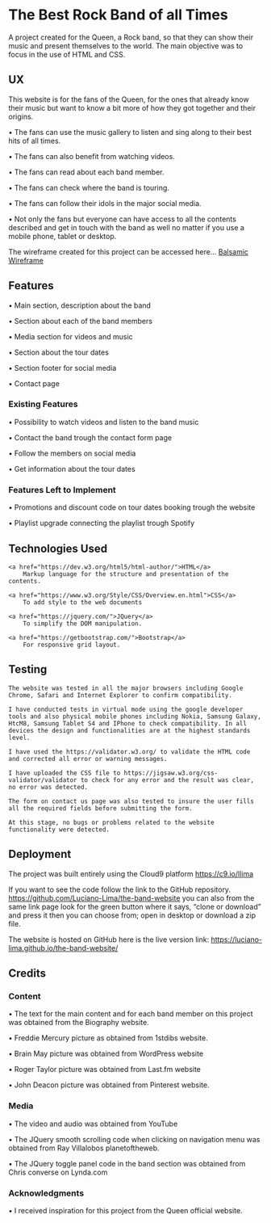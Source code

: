 # The Best Rock Band of all Times

A project created for the Queen, a Rock band, so that they can show their music and present themselves to the world. 
The main objective was to focus in the use of HTML and CSS.

## UX

This website is for the fans of the Queen, for the ones that already know their music but want to know a bit more of how they got together and their origins.

•	The fans can use the music gallery to listen and sing along to their best hits of all times.

•	The fans can also benefit from watching videos.

•	The fans can read about each band member.

•	The fans can check where the band is touring.

•	The fans can follow their idols in the major social media.

•	Not only the fans but everyone can have access to all the contents described and get in touch with the band as well no matter if you use a mobile phone, tablet or desktop.

The wireframe created for this project can be accessed here...  <a href="https://github.com/Luciano-Lima/the-band-website/blob/master/Queen.jpg.bmpr">Balsamic Wireframe</a>      

## Features

•	Main section, description about the band

•	Section about each of the band members

•	Media section for videos and music

•	Section about the tour dates

•	Section footer for social media

•	Contact page
   
### Existing Features
•	Possibility to watch videos and listen to the band music

•	Contact the band trough the contact form page

•	Follow the members on social media 

•	Get information about the tour dates

### Features Left to Implement
•	Promotions and discount code on tour dates booking trough the website

•	Playlist upgrade connecting the playlist trough Spotify


## Technologies Used
	<a href="https://dev.w3.org/html5/html-author/">HTML</a> 
		Markup language for the structure and presentation of the contents.
		
	<a href="https://www.w3.org/Style/CSS/Overview.en.html">CSS</a>
		To add style to the web documents
		
	<a href="https://jquery.com/">JQuery</a>
		To simplify the DOM manipulation.

	<a href="https://getbootstrap.com/">Bootstrap</a>
		For responsive grid layout.


## Testing

	The website was tested in all the major browsers including Google Chrome, Safari and Internet Explorer to confirm compatibility. 
	
	I have conducted tests in virtual mode using the google developer tools and also physical mobile phones including Nokia, Samsung Galaxy, HtcM8, Samsung Tablet S4 and IPhone to check compatibility. In all devices the design and functionalities are at the highest standards level. 
	
	I have used the https://validator.w3.org/ to validate the HTML code and corrected all error or warning messages. 
	
	I have uploaded the CSS file to https://jigsaw.w3.org/css-validator/validator to check for any error and the result was clear, no error was detected. 
	
	The form on contact us page was also tested to insure the user fills all the required fields before submitting the form. 
	
	At this stage, no bugs or problems related to the website functionality were detected. 


## Deployment

The project was built entirely using the Cloud9 platform  https://c9.io/llima
	
If you want to see the code follow the link to the GitHub repository. https://github.com/Luciano-Lima/the-band-website you can also from the same link page look for the green button where it says, “clone or download” and press it then you can choose from; open in desktop or download a zip file.

The website is hosted on GitHub here is the live version link: 
https://luciano-lima.github.io/the-band-website/


## Credits

### Content

•	The text for the main content and for each band member on this project was obtained from the Biography website.

•	Freddie Mercury picture as obtained from   1stdibs website.

•	Brain May picture was obtained from WordPress website

•	Roger Taylor picture was obtained from Last.fm website

•	John Deacon picture was obtained from Pinterest website.


### Media

•	The video and audio was obtained from YouTube

•	The JQuery smooth scrolling code when clicking on navigation menu was obtained from Ray Villalobos planetoftheweb.

•	The JQuery toggle panel code in the band section was obtained from Chris converse on Lynda.com


### Acknowledgments 

•	I received inspiration for this project from the Queen official website.
 